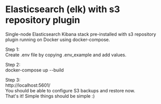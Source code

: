 # Elasticsearch (elk) with s3 repository plugin
Single-node Elasticsearch Kibana stack pre-installed with s3 repository plugin running on Docker using docker-compose.

Step 1:  
Create .env file by copying .env_example and add values.

Step 2:  
docker-compose up --build

Step 3:  
http://localhost:5601/  
You should be able to configure S3 backups and restore now.  
That's it! Simple things should be simple :)